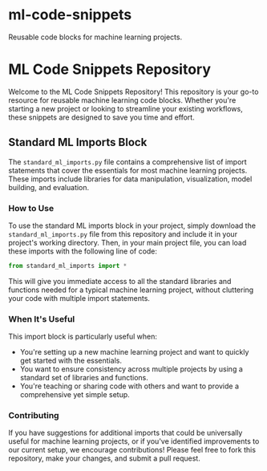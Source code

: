 # ml-code-snippets
Reusable code blocks for machine learning projects.

# ML Code Snippets Repository

Welcome to the ML Code Snippets Repository! This repository is your go-to resource for reusable machine learning code blocks. Whether you're starting a new project or looking to streamline your existing workflows, these snippets are designed to save you time and effort.

## Standard ML Imports Block

The `standard_ml_imports.py` file contains a comprehensive list of import statements that cover the essentials for most machine learning projects. These imports include libraries for data manipulation, visualization, model building, and evaluation.

### How to Use

To use the standard ML imports block in your project, simply download the `standard_ml_imports.py` file from this repository and include it in your project's working directory. Then, in your main project file, you can load these imports with the following line of code:

```python
from standard_ml_imports import *
```

This will give you immediate access to all the standard libraries and functions needed for a typical machine learning project, without cluttering your code with multiple import statements.

### When It's Useful

This import block is particularly useful when:
- You're setting up a new machine learning project and want to quickly get started with the essentials.
- You want to ensure consistency across multiple projects by using a standard set of libraries and functions.
- You're teaching or sharing code with others and want to provide a comprehensive yet simple setup.

### Contributing

If you have suggestions for additional imports that could be universally useful for machine learning projects, or if you've identified improvements to our current setup, we encourage contributions! Please feel free to fork this repository, make your changes, and submit a pull request.


